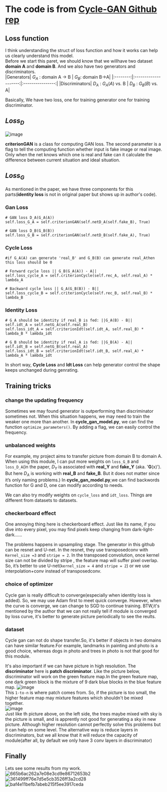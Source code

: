 # The code is from [Cycle-GAN Github rep](https://github.com/junyanz/pytorch-CycleGAN-and-pix2pix)

## Loss function

I think understanding the struct of loss function and how it works can help us clearly understand this model.   
Before we start this paret, we should know that we willhave two dataset **domain A** and **domain B**. And we also have two generators and discriminators.  
|Generators| $G_A$ : domain A -> B | $G_B$: domain B->A|
|:--------:|:--------------------:|:----------------:|
|Discriminators| $D_A$ : $G_A(A)$ vs. B | $D_B$ : $G_B(B)$ vs. A|

Basically, We have two loss, one for training generator one for training discriminator.
## $Loss_D$
![image](https://user-images.githubusercontent.com/89610539/177794231-e39df55a-95e0-4adb-9d76-0b79ca7fdbc4.png)

**criterionGAN** is a class for computing GAN loss. The second parameter is a flag to tell the computing function whether input is fake image or real image. Only when the net
knows which one is real and fake can it calculate the difference between current situation and ideal situation.

## $Loss_G$

As mentioned in the paper, we have three components for this parts(**identity loss** is not in original paper but shows up in author's code).

### Gan Loss

```
# GAN loss D_A(G_A(A))
self.loss_G_A = self.criterionGAN(self.netD_A(self.fake_B), True)

# GAN loss D_B(G_B(B))
self.loss_G_B = self.criterionGAN(self.netD_B(self.fake_A), True)
```
### Cycle Loss
```
#if G_A(A) can generate 'real_B' and G_B(B) can generate real_Athen this loss should be 0

# Forward cycle loss || G_B(G_A(A)) - A|| 
self.loss_cycle_A = self.criterionCycle(self.rec_A, self.real_A) * lambda_A

# Backward cycle loss || G_A(G_B(B)) - B||
self.loss_cycle_B = self.criterionCycle(self.rec_B, self.real_B) * lambda_B
```
### Identity Loss
```
# G_A should be identity if real_B is fed: ||G_A(B) - B||
self.idt_A = self.netG_A(self.real_B)
self.loss_idt_A = self.criterionIdt(self.idt_A, self.real_B) * lambda_B * lambda_idt

# G_B should be identity if real_A is fed: ||G_B(A) - A||
self.idt_B = self.netG_B(self.real_A)
self.loss_idt_B = self.criterionIdt(self.idt_B, self.real_A) * lambda_A * lambda_idt
```
In short way, **Cycle Loss** and **Idt Loss** can help generator control the shape keeps unchanged during genrating.

## Training tricks

### change the updating frequency

Sometimes we may found generator is outperforming than discriminator sometimes not. When this situation happens, we may need to train the weaker one more than another.
In **cycle_gan_model.py**, we can find the function `optimize_parameters()`. By adding a flag, we can easily control the frequency.

### unbalanced weights

For example, my project aims to transfer picture from domain B to domain A. When using this module, I can put more weights on `loss_G_B` and `loss_D_A`(in the paper, $D_Y$ is associated with **real_Y** and **fake_Y** (aka. '**G**(x)'). But here $D_A$ is working with **real_B** and **fake_B**. But it does not matter since it’s only naming problems.)
In **cycle_gan_model.py**,we can find backwords function for G and D, one can modify according to needs.

We can also try modify weights on `cycle_loss` and `idt_loss`. Things are different from datasets to datasets.

### checkerboard effect

One annoying thing here is checkerboard effect. Just like its name, if you dive into every pixel, you may find pixels keep changing from dark-light-dark......

The problems happens in upsampling stage.
The generator in this github can be resnet and U-net. In the resnet, they use transposedconv with
`Kernel_size =3` and `stripe = 2`. In the transposed convolution, once kernel size can not be divided by stripe , the feature map will suffer pixel overlap. So, it’s better to use U-net(`kernel_size = 4` and `stripe = 2`) or we use interpolation+conv instead of transposedconv.

### choice of optimizer

Cycle gan is really difficult to converge(especially when identity loss is added). So, we may use Adam first to meet quick converge. However, when the curve is converge,
we can change to SGD to continue training. BTW,it's mentioned by the author that we can not really tell if module is converged by loss curve, it's better to generate picture
periodically to see the reults.

### dataset

Cycle gan can not do shape transfer.So, it's better if objects in two domains can have similar feature.For example, landmarks in painting and photo is a good choice, whereas
dogs in photo and trees in photo is not that good for this module.

It's also important if we can have picture in high resolution. The **discriminator** here is **patch discriminator**. Like the picture below, discriminator will work
on the green feature map.In the green feature map, one dark green block is the mixture of 9 dark blue blocks in the blue feature map. 
![image](https://user-images.githubusercontent.com/89610539/177802451-975452ac-519c-4da4-b6ff-23e856ea69ce.png)  
This `1-to-n` is where patch comes from. So, if the picture is too small, the higher feature map may mixture features which shouldn't be mixed together.  
![image](https://user-images.githubusercontent.com/89610539/177803546-2d57ae3c-1868-44b3-a059-a7d39a7001b9.png)  
Just like th picture above, on the left side, the trees maybe mixed with sky is the picture is small, and is apprently not good for generating a sky in new picture. Although
higher resolution cannot perfectly solve this problems but it can help on some level. The alternative way is reduce layers in discriminators, but we all know that it will
reduce the capacity of module(after all, by default we only have 3 conv layers in discriminator)

## Finally

Lets see some results from my work.  
![665b6ac262a7e08e3cd9e86712653b2](https://user-images.githubusercontent.com/89610539/177804679-c8511436-746c-468a-98b9-2ef1e8eaad32.png)
![361499ff76e7d5e5cb3526ff3a2cd28](https://user-images.githubusercontent.com/89610539/177804739-f0331e80-5b0a-4e1a-bd62-4fb88f1b052f.png)
![baf4e11befb7abeb215f5ee3917ceda](https://user-images.githubusercontent.com/89610539/177804818-409003af-120b-4141-a5ab-edfa49e943d2.png)

